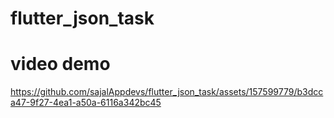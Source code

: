 # flutter_json_task
# video demo 


https://github.com/sajalAppdevs/flutter_json_task/assets/157599779/b3dcca47-9f27-4ea1-a50a-6116a342bc45


